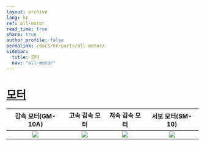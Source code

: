 ```yaml
---
layout: archive
lang: kr
ref: all-motor
read_time: true
share: true
author_profile: false
permalink: /docs/kr/parts/all-motor/
sidebar:
  title: 모터
  nav: "all-motor"
---
```


# [모터](#모터)

|                                 감속 모터(GM-10A)                                 |                                                 고속 감속 모터                                                 |                                                 저속 감속 모터                                                 |                                       서보 모터(SM-10)                                       |
|:---------------------------------------------------------------------------------:|:--------------------------------------------------------------------------------------------------------------:|:--------------------------------------------------------------------------------------------------------------:|:--------------------------------------------------------------------------------------------:|
| [![](/assets/images/parts/motor/gm-10_product.jpg)](/docs/kr/parts/motor/gm-10a/) | [![](/assets/images/parts/motor/h_speed_geared_motor_product.png)](/docs/kr/parts/motor/h_speed_geared_motor/) | [![](/assets/images/parts/motor/l_speed_geared_motor_product.jpg)](/docs/kr/parts/motor/l_speed_geared_motor/) | [![](/assets/images/parts/motor/servo_motor_product.jpg)](/docs/kr/parts/motor/servo_motor/) |

